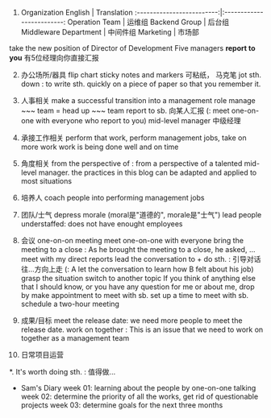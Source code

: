 1. Organization
English                  |  Translation
:-------------------------:|:-------------------------:
Operation Team  |  运维组
Backend Group | 后台组
Middleware Department | 中间件组
Marketing | 市场部

take the new position of Director of Development
Five managers **report to you**   有5位经理向你直接汇报

2. 办公场所/器具
flip chart
sticky notes and markers   可粘纸， 马克笔
jot sth. down : to write sth. quickly on a piece of paper so that you remember it.

3. 人事相关
make a successful transition into a management role
manage ~~~ team = head up ~~~ team
report to sb.  向某人汇报  (: meet one-on-one with everyone who report to you)
mid-level manager   中级经理


4. 承接工作相关
perform that work, perform management jobs,
take on more work
work is being done well and on time


5. 角度相关
from the perspective of : from a perspective of a talented mid-level manager.
the practices in this blog can be adapted and applied to most situations

6. 培养人
coach people into performing management jobs


7. 团队/士气
depress morale  (moral是"道德的", morale是"士气")
lead people
understaffed: does not have enought employees

8. 会议
one-on-on meeting
meet one-on-one with everyone
bring the meeting to a close : As he brought the meeting to a close, he asked, ...
meet with my direct reports
lead the conversation to + do sth. : 引导对话往...方向上走 (: A let the conversation to learn how B felt about his job)
grasp the situation
switch to another topic
If you think of anything else that I should know, or you have any question for me or about me, drop by
make appointment to meet with sb.
set up a time to meet with sb.
schedule a two-hour meeting


9. 成果/目标
meet the release date: we need more people to meet the release date.
work on together : This is an issue that we need to work on together as a management team



10. 日常项目运营




*. 
It's worth doing sth. : 值得做...











* Sam's Diary
week 01: learning about the people by one-on-one talking
week 02: determine the priority of all the works, get rid of questionable projects
week 03:  determine goals for the next three months



